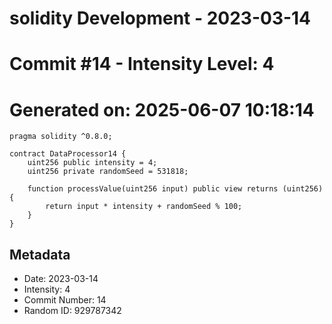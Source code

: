 ﻿# solidity Development - 2023-03-14
# Commit #14 - Intensity Level: 4
# Generated on: 2025-06-07 10:18:14
```solidity
pragma solidity ^0.8.0;

contract DataProcessor14 {
    uint256 public intensity = 4;
    uint256 private randomSeed = 531818;

    function processValue(uint256 input) public view returns (uint256) {
        return input * intensity + randomSeed % 100;
    }
}
```
## Metadata
- Date: 2023-03-14
- Intensity: 4
- Commit Number: 14
- Random ID: 929787342
